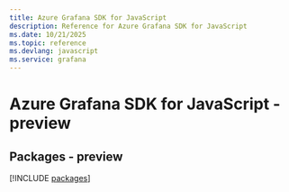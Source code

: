```yaml
---
title: Azure Grafana SDK for JavaScript
description: Reference for Azure Grafana SDK for JavaScript
ms.date: 10/21/2025
ms.topic: reference
ms.devlang: javascript
ms.service: grafana
---
```

# Azure Grafana SDK for JavaScript - preview
## Packages - preview
[!INCLUDE [packages](grafana-index.md)]